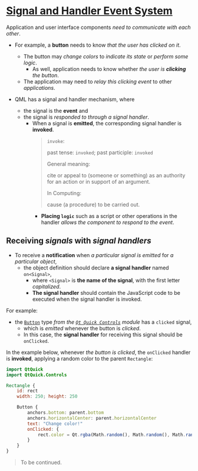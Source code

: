 # [Signal and Handler Event System](https://doc.qt.io/qt-6/qtqml-syntax-signals.html)

Application and user interface components _need to communicate with each other_.

- For example, a **button** needs to know _that the user has clicked on it_. 
  - The button may _change colors_ to _indicate its state_ or _perform some logic_. 
    - As well, application needs to know whether _the user is **clicking** the button_. 
  - The application may need to _relay this clicking event_ to other _applications_.

- QML has a signal and handler mechanism, where 
  - the signal is the **event** and 
  - the signal is _responded to through a signal handler_. 
    - When a signal is **emitted**, the corresponding signal handler is **invoked**. 
      > `invoke`:
      >
      > past tense: `invoked`; past participle: `invoked`
      >
      > General meaning:
      >
      > cite or appeal to (someone or something) as an authority for an action or in support of an argument.
      >
      >
      > In Computing:
      >
      > cause (a procedure) to be carried out.
      - **Placing `logic`** such as a script or other operations in the handler _allows the component to respond to the event_.

## Receiving _signals_ with _signal handlers_

- To receive a **notification** when _a particular signal is emitted_ for _a particular object_, 
  - the object definition should declare **a signal handler** named `on<Signal>`,
    - where `<Signal>` is **the name of the signal**, with the first letter _capitalized_. 
    - **The signal handler** should contain the JavaScript code to be executed when the signal handler is invoked.

For example: 
- the [`Button`](https://doc.qt.io/qt-6/qml-qtquick-controls2-button.html) type _from the [`Qt Quick Controls`](https://doc.qt.io/qt-6/qtquickcontrols-index.html) module_ has a `clicked` signal, 
  - which is _emitted_ whenever the button is _clicked_. 
  - In this case, the **signal handler** for receiving this signal should be `onClicked`. 

In the example below, whenever _the button is clicked_, the `onClicked` handler is **invoked**, applying a random color to the parent `Rectangle`:

```qml
import QtQuick
import QtQuick.Controls

Rectangle {
    id: rect
    width: 250; height: 250

    Button {
        anchors.bottom: parent.bottom
        anchors.horizontalCenter: parent.horizontalCenter
        text: "Change color!"
        onClicked: {
            rect.color = Qt.rgba(Math.random(), Math.random(), Math.random(), 1);
        }
    }
}
```

> To be continued.
